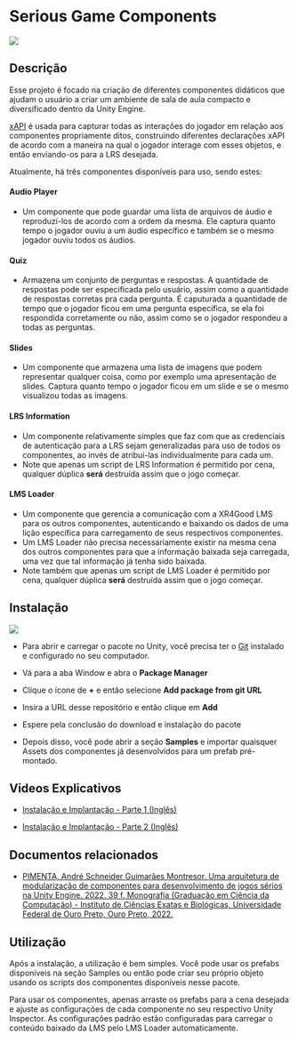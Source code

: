 # Serious Game Components
![](https://gitlab.com/seriousgamesplatform1/gamecomponents-package/-/raw/main/topBar.png)
## Descrição
Esse projeto é focado na criação de diferentes componentes didáticos que ajudam o usuário a criar um ambiente de sala de aula compacto e diversificado dentro da Unity Engine.

[xAPI](https://xapi.com/overview/) é usada para capturar todas as interações do jogador em relação aos componentes propriamente ditos, construindo diferentes declarações xAPI de acordo com a maneira na qual o jogador interage com esses objetos, e então enviando-os para a LRS desejada.

Atualmente, há três componentes disponíveis para uso, sendo estes:

#### Audio Player

- Um componente que pode guardar uma lista de arquivos de áudio e reproduzí-los de acordo com a ordem da mesma. Ele captura quanto tempo o jogador ouviu a um áudio específico e também se o mesmo jogador ouviu todos os áudios.

#### Quiz
- Armazena um conjunto de perguntas e respostas. A quantidade de respostas pode ser especificada pelo usuário, assim como a quantidade de respostas corretas pra cada pergunta. É caputurada a quantidade de tempo que o jogador ficou em uma pergunta específica, se ela foi respondida corretamente ou não, assim como se o jogador respondeu a todas as perguntas.

#### Slides
- Um componente que armazena uma lista de imagens que podem representar qualquer coisa, como por exemplo uma apresentação de slides. Captura quanto tempo o jogador ficou em um slide e se o mesmo visualizou todas as imagens.

#### LRS Information
- Um componente relativamente simples que faz com que as credenciais de autenticação para a LRS sejam generalizadas para uso de todos os componentes, ao invés de atribuí-las individualmente para cada um.
- Note que apenas um script de LRS Information é permitido por cena, qualquer dúplica **será** destruída assim que o jogo começar.

#### LMS Loader
- Um componente que gerencia a comunicação com a XR4Good LMS para os outros componentes, autenticando e baixando os dados de uma lição específica para carregamento de seus respectivos componentes.
- Um LMS Loader não precisa necessariamente existir na mesma cena dos outros componentes para que a informação baixada seja carregada, uma vez que tal informação já tenha sido baixada.
- Note também que apenas um script de LMS Loader é permitido por cena, qualquer dúplica **será** destruída assim que o jogo começar.

## Instalação
![](https://gitlab.com/seriousgamesplatform1/gamecomponents-package/-/raw/main/bottomBar.png)

 - Para abrir e carregar o pacote no Unity, você precisa ter o [Git](https://git-scm.com/downloads) instalado e configurado no seu computador.

 - Vá para a aba Window e abra o **Package Manager**
 
 - Clique o ícone de **+** e então selecione **Add package from git URL**
 
 - Insira a URL desse repositório e então clique em **Add**
 
 - Espere pela conclusão do download e instalação do pacote
 
 - Depois disso, você pode abrir a seção **Samples** e importar quaisquer Assets dos componentes já desenvolvidos para um prefab pré-montado.

## Videos Explicativos

- [Instalação e Implantação - Parte 1 (Inglês)](https://youtu.be/RUUmode2vJI)

- [Instalação e Implantação - Parte 2 (Inglês)](https://youtu.be/CnGQR6OX7aQ)

## Documentos relacionados

- [PIMENTA, André Schneider Guimarães Montresor. Uma arquitetura de modularização de componentes para desenvolvimento de jogos sérios na Unity Engine. 2022. 39 f. Monografia (Graduação em Ciência da Computação) - Instituto de Ciências Exatas e Biológicas, Universidade Federal de Ouro Preto, Ouro Preto, 2022.](http://www.monografias.ufop.br/handle/35400000/4710)

## Utilização
Após a instalação, a utilização é bem simples. Você pode usar os prefabs disponíveis na seção Samples ou então pode criar seu próprio objeto usando os scripts dos componentes disponíveis nesse pacote.

Para usar os componentes, apenas arraste os prefabs para a cena desejada e ajuste as configurações de cada componente no seu respectivo Unity Inspector. As configurações padrão estão configuradas para carregar o conteúdo baixado da LMS pelo LMS Loader automaticamente.
